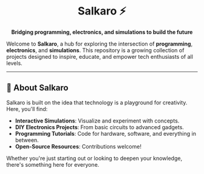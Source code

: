 <h1 align="center">Salkaro ⚡</h1>  

<p align="center"><strong>Bridging programming, electronics, and simulations to build the future</strong></p>

Welcome to **Salkaro**, a hub for exploring the intersection of **programming**, **electronics**, and **simulations**. This repository is a growing collection of projects designed to inspire, educate, and empower tech enthusiasts of all levels.  

---

## 🌟 About Salkaro  
Salkaro is built on the idea that technology is a playground for creativity. Here, you'll find:  
- **Interactive Simulations**: Visualize and experiment with concepts.  
- **DIY Electronics Projects**: From basic circuits to advanced gadgets.  
- **Programming Tutorials**: Code for hardware, software, and everything in between.  
- **Open-Source Resources**: Contributions welcome!  

Whether you're just starting out or looking to deepen your knowledge, there's something here for everyone.  
